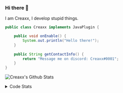 ### Hi there 👋

I am Creaxx, I develop stupid things. 

```java
public class Creaxx implements JavaPlugin {

    public void onEnable() {
        System.out.println("Hello there!");
    }
    
    public String getContactInfo() {
        return "Message me on discord: Creaxx#0001";
    }
}
```

![Creaxx's Github Stats](https://github-readme-stats.vercel.app/api?username=CreaxxOG&show_icons=true&theme=dark&count_private=true)

<details>
  <summary>Code Stats</summary>

<!--START_SECTION:waka-->
![Lines of code](https://img.shields.io/badge/From%20Hello%20World%20I%27ve%20Written-9%20Thousand%20lines%20of%20code-blue)

**🐱 My GitHub Data** 

> 🏆 35 Contributions in the Year 2022
 > 
> 📦 378.2 kB Used in GitHub's Storage 
 > 
> 🚫 Not Opted to Hire
 > 
> 📜 1 Public Repository 
 > 
> 🔑 4 Private Repositories  
 > 
**I'm a Night 🦉** 

```text
🌞 Morning    23 commits     ███░░░░░░░░░░░░░░░░░░░░░░   13.14% 
🌆 Daytime    62 commits     ████████░░░░░░░░░░░░░░░░░   35.43% 
🌃 Evening    86 commits     ████████████░░░░░░░░░░░░░   49.14% 
🌙 Night      4 commits      ░░░░░░░░░░░░░░░░░░░░░░░░░   2.29%

```
📅 **I'm Most Productive on Saturday** 

```text
Monday       18 commits     ██░░░░░░░░░░░░░░░░░░░░░░░   10.29% 
Tuesday      15 commits     ██░░░░░░░░░░░░░░░░░░░░░░░   8.57% 
Wednesday    25 commits     ███░░░░░░░░░░░░░░░░░░░░░░   14.29% 
Thursday     25 commits     ███░░░░░░░░░░░░░░░░░░░░░░   14.29% 
Friday       28 commits     ████░░░░░░░░░░░░░░░░░░░░░   16.0% 
Saturday     39 commits     █████░░░░░░░░░░░░░░░░░░░░   22.29% 
Sunday       25 commits     ███░░░░░░░░░░░░░░░░░░░░░░   14.29%

```


📊 **This Week I Spent My Time On** 

```text
💬 Programming Languages: 
Java                     2 hrs 11 mins       ████████████████████████░   99.43% 
XML                      0 secs              ░░░░░░░░░░░░░░░░░░░░░░░░░   0.54% 
YAML                     0 secs              ░░░░░░░░░░░░░░░░░░░░░░░░░   0.03%

🔥 Editors: 
IntelliJ                 2 hrs 11 mins       █████████████████████████   100.0%

```

**I Mostly Code in Java** 

```text
Java                     4 repos             ████████████████░░░░░░░░░   66.67% 
EJS                      1 repo              ████░░░░░░░░░░░░░░░░░░░░░   16.67% 
Kotlin                   1 repo              ████░░░░░░░░░░░░░░░░░░░░░   16.67%

```



 Last Updated on 01/02/2022 01:14:34 UTC
<!--END_SECTION:waka-->
</details>
